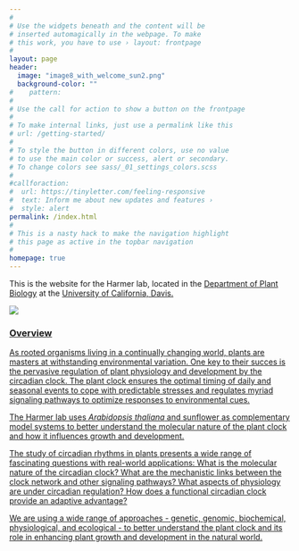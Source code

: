 ```yaml
---
#
# Use the widgets beneath and the content will be
# inserted automagically in the webpage. To make
# this work, you have to use › layout: frontpage
#
layout: page
header:
  image: "image8_with_welcome_sun2.png"
  background-color: ""
#    pattern:
#
# Use the call for action to show a button on the frontpage
#
# To make internal links, just use a permalink like this
# url: /getting-started/
#
# To style the button in different colors, use no value
# to use the main color or success, alert or secondary.
# To change colors see sass/_01_settings_colors.scss
#
#callforaction:
#  url: https://tinyletter.com/feeling-responsive
#  text: Inform me about new updates and features ›
#  style: alert
permalink: /index.html
#
# This is a nasty hack to make the navigation highlight
# this page as active in the topbar navigation
#
homepage: true
---
```

This is the website for the Harmer lab, located in the <a href="http://www-plb.ucdavis.edu">Department of Plant Biology</a> at the <a href="https://www.ucdavis.edu">University of California, Davis.

<img src="{{site.baseurl}}/assets/img/lab-pumpkin-patch-closer.jpg">

<h3>Overview </h3 >

As rooted organisms living in a continually changing world, plants are masters at withstanding environmental variation. One key to their succes is the pervasive regulation of plant physiology and development by the circadian clock. The plant clock ensures the optimal timing of daily and seasonal events to cope with predictable stresses and regulates myriad signaling pathways to optimize responses to environmental cues.

The Harmer lab uses <i>Arabidopsis thaliana</i> and sunflower as complementary model systems to better understand the molecular nature of the plant clock and how it influences growth and development.

The study of circadian rhythms in plants presents a wide range of fascinating questions with real-world applications: What is the molecular nature of the circadian clock? What are the mechanistic links between the clock network and other signaling pathways? What aspects of physiology are under circadian regulation? How does a functional circadian clock provide an adaptive advantage?

We are using a wide range of approaches - genetic, genomic, biochemical, physiological, and ecological - to better understand the plant clock and its role in enhancing plant growth and development in the natural world.
